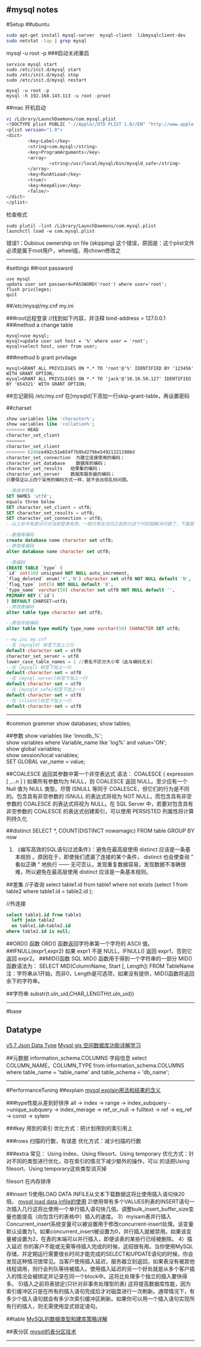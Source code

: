 #mysql notes
---
#Setup
##ubuntu
```bash
sudo apt-get install mysql-server  mysql-client  libmysqlclient-dev
sudo netstat -tap | grep mysql
```
mysql -u root -p 
###启动关闭重启
```
service mysql start
sudo /etc/init.d/mysql start 
sudo /etc/init.d/mysql stop 
sudo /etc/init.d/mysql restart

mysql -u root -p
mysql -h 192.168.143.113 -u root -proot
```

##mac
开机启动
```bash
vi /Library/LaunchDaemons/com.mysql.plist
<!DOCTYPE plist PUBLIC "-//Apple//DTD PLIST 1.0//EN" "http://www.apple.com/DTDs/PropertyList-1.0.dtd">
<plist version="1.0">
<dict>
        <key>Label</key>
        <string>com.mysql</string>
        <key>ProgramArguments</key>
        <array>
                <string>/usr/local/mysql/bin/mysqld_safe</string>
        </array>
        <key>RunAtLoad</key>
        <true/>
        <key>KeepAlive</key>
        <false/>
</dict>
</plist>
```
检查格式
```
sudo plutil -lint /Library/LaunchDaemons/com.mysql.plist
launchctl load -w com.mysql.plist
```
错误1：Dubious ownership on file (skipping) 这个错误，原因是：这个plist文件必须是属于root用户，wheel组，用chown修改之


---
#settings
##root password
```
use mysql
update user set password=PASSWORD('root') where user='root';
flush privileges;
quit
```

##/etc/mysql/my.cnf  my.ini

###root远程登录
//找到如下内容，并注释
bind-address = 127.0.0.1
###method a change table
```
mysql>use mysql;
mysql>update user set host = '%' where user = 'root';
mysql>select host, user from user;
```
###method b grant privilage
```
mysql>GRANT ALL PRIVILEGES ON *.* TO 'root'@'%' IDENTIFIED BY '123456' WITH GRANT OPTION;
mysql>GRANT ALL PRIVILEGES ON *.* TO 'jack'@'10.10.50.127' IDENTIFIED BY '654321' WITH GRANT OPTION;
```
##忘记密码
/etc/my.cnf
在[mysqld]下添加一行skip-grant-table，再设置密码

##charset
```sql
show variables like 'character%';
show variables like 'collation%';
<<<<<<< HEAD
character_set_client
=======
character_set_client 
>>>>>>> 6248ce492c51e654f7b9bd279be549212211986d
character_set_connection  为建立连接使用的编码；
character_set_database    数据库的编码；
character_set_results   结果集的编码；
character_set_server    数据库服务器的编码；
只要保证以上四个采用的编码方式一样，就不会出现乱码问题。

--修改字符集
SET NAMES 'utf8';
equals three below
SET character_set_client = utf8;
SET character_set_results = utf8;
SET character_set_connection = utf8;
--以上命令有部分只对当前登录有效，一般只有在访问之前执行这个代码就解决问题了，下面是创建数据库和数据表的，设置为我们自己的编码格式。

--数据库编码
create database name character set utf8;
--修改库编码
alter database name character set utf8;

--表编码
CREATE TABLE `type` (
`id` int(10) unsigned NOT NULL auto_increment,
`flag_deleted` enum('Y','N') character set utf8 NOT NULL default 'N',
`flag_type` int(5) NOT NULL default '0',
`type_name` varchar(50) character set utf8 NOT NULL default '',
PRIMARY KEY (`id`)
) DEFAULT CHARSET=utf8;
--修改表编码
alter table type character set utf8;

--修改字段编码
alter table type modify type_name varchar(50) CHARACTER SET utf8;

--my.ini my.cnf
--在 [mysqld] 标签下加上三行
default-character-set = utf8
character_set_server = utf8
lower_case_table_names = 1 //表名不区分大小写（此与编码无关）
--在 [mysql] 标签下加上一行
default-character-set = utf8
--在 [mysql.server]标签下加上一行
default-character-set = utf8
--在 [mysqld_safe]标签下加上一行
default-character-set = utf8
--在 [client]标签下加上一行
default-character-set = utf8

```


---
#common grammer
show databases;
show tables;

##参数
show variables like 'innodb_%';  
show variables where Variable_name like 'log%' and value='ON';  
show global variables;  
show session/local variables;  
SET GLOBAL var_name = value;  


##COALESCE
返回其参数中第一个非空表达式
语法：
COALESCE ( expression [ ,...n ] ) 
如果所有参数均为 NULL，则 COALESCE 返回 NULL。至少应有一个 Null 值为 NULL 类型。尽管 ISNULL 等同于 COALESCE，但它们的行为是不同的。包含具有非空参数的 ISNULL 的表达式将视为 NOT NULL，而包含具有非空参数的 COALESCE 的表达式将视为 NULL。在 SQL Server 中，若要对包含具有非空参数的 COALESCE 的表达式创建索引，可以使用 PERSISTED 列属性将计算列持久化



##distinct
SELECT *, COUNT(DISTINCT nowamagic) FROM table GROUP BY now
1. 《编写高效的SQL语句过滤条件》：避免在最高层使用 distinct 应该是一条基本规则 。原因在于，即使我们遗漏了连接的某个条件， distinct 也会使查询 " 看似正确 " 地执行 —— 无可否认，发现重复数据容易，发现数据不准确很难，所以避免在最高层使用 distinct 应该是一条基本规则。

##差集
//子查询
select table1.id from table1 
  where not exists 
    (select 1 from table2 
     where table1.id = table2.id
    );

//外连接
```sql
select table1.id from table1 
  left join table2
  on table1.id=table2.id
where table2.id is null;
```

##ORD() 函数
ORD() 函数返回字符串第一个字符的 ASCII 值。
##IFNULL(expr1,expr2)
如果 expr1 不是 NULL，IFNULL() 返回 expr1，否则它返回 expr2。
##MID()函数
SQL MID() 函数用于得到一个字符串的一部分
MID() 函数语法为：
SELECT MID(ColumnName, Start [, Length]) FROM TableName
注：字符串从1开始，而非0，Length是可选项，如果没有提供，MID()函数将返回余下的字符串。

##字符串
substr(t.uln_uid,CHAR_LENGTH(t.uln_uid))


---
#base
## Datatype
[v5.7 Json Data Type](http://dev.mysql.com/doc/refman/5.7/en/json.html#json-paths)
[Mysql gis 空间数据库功能详解学习](http://blog.csdn.net/chaiqi/article/details/23099407)

##元数据
information_schema.COLUMNS
字段信息
select COLUMN_NAME，COLUMN_TYPE from information_schema.COLUMNS where table_name = 'table_name' and table_schema = 'db_name';








---
#PerformanceTuning
##explain
[mysql explain用法和结果的含义 ](http://blog.chinaunix.net/uid-540802-id-3419311.html)

###type性能从差到好排序
all -> index -> range -> index_subquery ->unique_subquery -> index_merage -> ref_or_null -> fulltext -> ref -> eq_ref -> const -> sytem

###key
用到的索引
优化方式：把计划用到的索引用上

###rows
扫描的行数，有误差
优化方式：减少扫描的行数

###extra
常见：
Using index、Using filesort、Using temporary
优化方式：针对不同的类型进行优化，存在索引的情况下减少额外的操作，可以
的话把Using filesort、Using temporary这些类型消灭掉

filesort
在内存排序

##insert
1)使用LOAD DATA INFILE从文本下载数据这将比使用插入语句快20倍。
[mysql load data infile的使用](http://www.2cto.com/database/201108/99655.html)
2)使用带有多个VALUES列表的INSERT语句一次插入几行这将比使用一个单行插入语句快几倍。调整bulk_insert_buffer_size变量也能提高（向包含行的表格中）插入的速度。
3）myisam表并行插入Concurrent_insert系统变量可以被设置用于修改concurrent-insert处理。该变量默认设置为1。如果concurrent_insert被设置为0，并行插入就被禁用。如果该变量被设置为2，在表的末端可以并行插入，即便该表的某些行已经被删除。
4）插入延迟
你的客户不能或无需等待插入完成的时候，这招很有用。当你使用MySQL存储，并定期运行需要很长时间才能完成的SELECT和UPDATE语句的时候，你会发现这种情况很常见。当客户使用插入延迟，服务器立刻返回，如果表没有被其他线程调用，则行会列队等待被插入。使用插入延迟的另一个好处就是从多个客户插入的情况会被绑定并记录在同一个block中。这将比处理多个独立的插入要快得多。
5)插入之前将表锁定(只针对非事务处理型的表)
这将提高数据库性能，因为索引缓冲区只是在所有的插入语句完成后才对磁盘进行一次刷新。通常情况下，有多少个插入语句就会有多少次索引缓冲区刷新。如果你可以用一个插入语句实现所有行的插入，则无需使用显式锁定语句。

##table
[MySQL的数据类型和建库策略详解](http://database.51cto.com/art/200905/123220.htm)

##表分区
[mysql的表分区技术](http://hansionxu.blog.163.com/blog/static/241698109201472111560144/)



---
